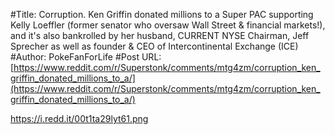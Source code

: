 #Title: Corruption. Ken Griffin donated millions to a Super PAC supporting Kelly Loeffler (former senator who oversaw Wall Street & financial markets!), and it's also bankrolled by her husband, CURRENT NYSE Chairman, Jeff Sprecher as well as founder & CEO of Intercontinental Exchange (ICE)
#Author: PokeFanForLife
#Post URL: [https://www.reddit.com/r/Superstonk/comments/mtg4zm/corruption_ken_griffin_donated_millions_to_a/](https://www.reddit.com/r/Superstonk/comments/mtg4zm/corruption_ken_griffin_donated_millions_to_a/)


https://i.redd.it/00t1ta29lyt61.png